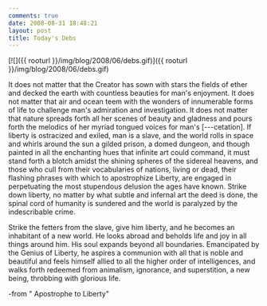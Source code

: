 ```yaml
---
comments: true
date: 2008-08-31 18:48:21
layout: post
title: Today's Debs
---
```


[![]({{ rooturl }}/img/blog/2008/06/debs.gif)]({{ rooturl }}/img/blog/2008/06/debs.gif)




It does not matter that the Creator has sown with stars the fields of ether and decked the earth with countless beauties for man's enjoyment. It does not matter that air and ocean teem with the wonders of innumerable forms of life to challenge man's admiration and investigation. It does not matter that nature spreads forth all her scenes of beauty and gladness and pours forth the melodics of her myriad tongued voices for man's [---cetation]. If liberty is ostracized and exiled, man is a slave, and the world rolls in space and whirls around the sun a gilded prison, a domed dungeon, and though painted in all the enchanting hues that infinite art could command, it must stand forth a blotch amidst the shining spheres of the sidereal heavens, and those who cull from their vocabularies of nations, living or dead, their flashing phrases with which to apostrophize Liberty, are engaged in perpetuating the most stupendous delusion the ages have known. Strike down liberty, no matter by what subtle and infernal art the deed is done, the spinal cord of humanity is sundered and the world is paralyzed by the indescribable crime.<!-- more -->







Strike the fetters from the slave, give him liberty, and he becomes an inhabitant of a new world. He looks abroad and beholds life and joy in all things around him. His soul expands beyond all boundaries. Emancipated by the Genius of Liberty, he aspires a communion with all that is noble and beautiful and feels himself allied to all the higher order of intelligences, and walks forth redeemed from animalism, ignorance, and superstition, a new being, throbbing with glorious life.





-from " <!--  /* Style Definitions */  p.MsoNormal, li.MsoNormal, div.MsoNormal 	{mso-style-parent:""; 	margin:0in; 	margin-bottom:.0001pt; 	mso-pagination:widow-orphan; 	font-size:12.0pt; 	font-family:"Times New Roman"; 	mso-fareast-font-family:"Times New Roman";} @page Section1 	{size:8.5in 11.0in; 	margin:1.0in 1.25in 1.0in 1.25in; 	mso-header-margin:.5in; 	mso-footer-margin:.5in; 	mso-paper-source:0;} div.Section1 	{page:Section1;} --> Apostrophe to Liberty"
